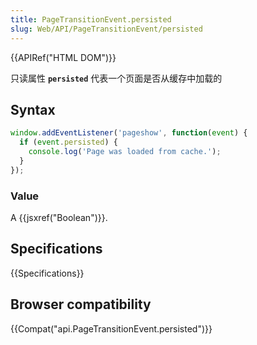 ```yaml
---
title: PageTransitionEvent.persisted
slug: Web/API/PageTransitionEvent/persisted
---
```

{{APIRef("HTML DOM")}}

只读属性 **`persisted`** 代表一个页面是否从缓存中加载的

## Syntax

```js
window.addEventListener('pageshow', function(event) {
  if (event.persisted) {
    console.log('Page was loaded from cache.');
  }
});
```

### Value

A {{jsxref("Boolean")}}.

## Specifications

{{Specifications}}

## Browser compatibility

{{Compat("api.PageTransitionEvent.persisted")}}
